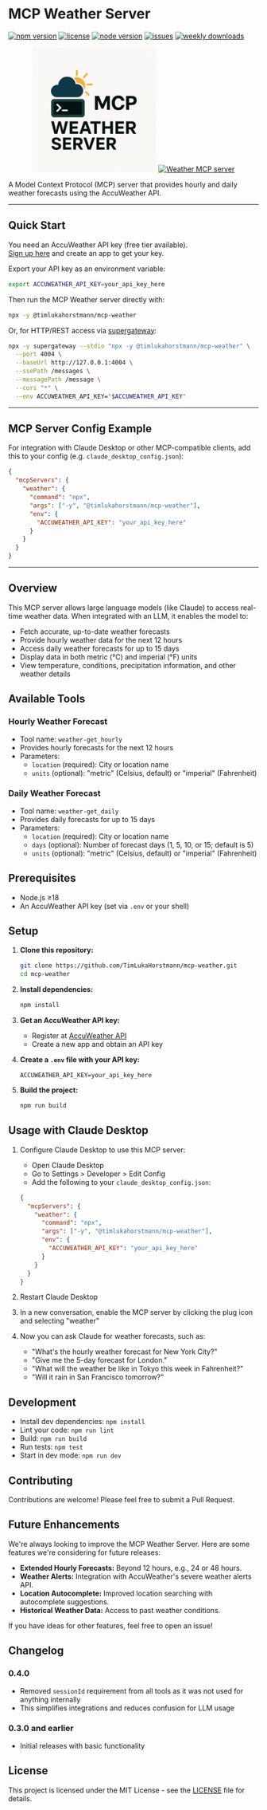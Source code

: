 # MCP Weather Server

[![npm version](https://img.shields.io/npm/v/@timlukahorstmann/mcp-weather)](https://www.npmjs.com/package/@timlukahorstmann/mcp-weather)
[![license](https://img.shields.io/github/license/TimLukaHorstmann/mcp-weather)](https://github.com/TimLukaHorstmann/mcp-weather/blob/main/LICENSE)
[![node version](https://img.shields.io/node/v/@timlukahorstmann/mcp-weather)](https://www.npmjs.com/package/@timlukahorstmann/mcp-weather)
[![issues](https://img.shields.io/github/issues/TimLukaHorstmann/mcp-weather)](https://github.com/TimLukaHorstmann/mcp-weather/issues)
[![weekly downloads](https://img.shields.io/npm/dw/@timlukahorstmann/mcp-weather)](https://www.npmjs.com/package/@timlukahorstmann/mcp-weather)

<p align="center">
  <img src="logo.png" alt="MCP Weather Server Logo" width="250"/>
  <a href="https://glama.ai/mcp/servers/@TimLukaHorstmann/mcp-weather">
    <img width="380" height="200" src="https://glama.ai/mcp/servers/@TimLukaHorstmann/mcp-weather/badge" alt="Weather MCP server" />
  </a>
</p>

A Model Context Protocol (MCP) server that provides hourly and daily weather forecasts using the AccuWeather API.

---

## Quick Start

You need an AccuWeather API key (free tier available).  
[Sign up here](https://developer.accuweather.com/) and create an app to get your key.

Export your API key as an environment variable:

```bash
export ACCUWEATHER_API_KEY=your_api_key_here
```

Then run the MCP Weather server directly with:

```bash
npx -y @timlukahorstmann/mcp-weather
```

Or, for HTTP/REST access via [supergateway](https://github.com/supercorp-ai/supergateway):

```bash
npx -y supergateway --stdio "npx -y @timlukahorstmann/mcp-weather" \
  --port 4004 \
  --baseUrl http://127.0.0.1:4004 \
  --ssePath /messages \
  --messagePath /message \
  --cors "*" \
  --env ACCUWEATHER_API_KEY="$ACCUWEATHER_API_KEY"
```

---

## MCP Server Config Example

For integration with Claude Desktop or other MCP-compatible clients, add this to your config (e.g. `claude_desktop_config.json`):

```json
{
  "mcpServers": {
    "weather": {
      "command": "npx",
      "args": ["-y", "@timlukahorstmann/mcp-weather"],
      "env": {
        "ACCUWEATHER_API_KEY": "your_api_key_here"
      }
    }
  }
}
```

---

## Overview

This MCP server allows large language models (like Claude) to access real-time weather data. When integrated with an LLM, it enables the model to:

- Fetch accurate, up-to-date weather forecasts
- Provide hourly weather data for the next 12 hours
- Access daily weather forecasts for up to 15 days
- Display data in both metric (°C) and imperial (°F) units
- View temperature, conditions, precipitation information, and other weather details

## Available Tools

### Hourly Weather Forecast
- Tool name: `weather-get_hourly`
- Provides hourly forecasts for the next 12 hours
- Parameters:
  - `location` (required): City or location name
  - `units` (optional): "metric" (Celsius, default) or "imperial" (Fahrenheit)

### Daily Weather Forecast
- Tool name: `weather-get_daily`
- Provides daily forecasts for up to 15 days
- Parameters:
  - `location` (required): City or location name
  - `days` (optional): Number of forecast days (1, 5, 10, or 15; default is 5)
  - `units` (optional): "metric" (Celsius, default) or "imperial" (Fahrenheit)

## Prerequisites

- Node.js ≥18  
- An AccuWeather API key (set via `.env` or your shell)

## Setup

1. **Clone this repository:**
   ```bash
   git clone https://github.com/TimLukaHorstmann/mcp-weather.git
   cd mcp-weather
   ```

2. **Install dependencies:**
   ```bash
   npm install
   ```

3. **Get an AccuWeather API key:**
   - Register at [AccuWeather API](https://developer.accuweather.com/)
   - Create a new app and obtain an API key

4. **Create a `.env` file with your API key:**
   ```
   ACCUWEATHER_API_KEY=your_api_key_here
   ```

5. **Build the project:**
   ```bash
   npm run build
   ```

## Usage with Claude Desktop

1. Configure Claude Desktop to use this MCP server:
   - Open Claude Desktop
   - Go to Settings > Developer > Edit Config
   - Add the following to your `claude_desktop_config.json`:

   ```json
   {
     "mcpServers": {
       "weather": {
         "command": "npx",
         "args": ["-y", "@timlukahorstmann/mcp-weather"],
         "env": {
           "ACCUWEATHER_API_KEY": "your_api_key_here"
         }
       }
     }
   }
   ```

2. Restart Claude Desktop

3. In a new conversation, enable the MCP server by clicking the plug icon and selecting "weather"

4. Now you can ask Claude for weather forecasts, such as:
   - "What's the hourly weather forecast for New York City?"
   - "Give me the 5-day forecast for London."
   - "What will the weather be like in Tokyo this week in Fahrenheit?"
   - "Will it rain in San Francisco tomorrow?"

## Development

- Install dev dependencies: `npm install`
- Lint your code:           `npm run lint`  
- Build:                    `npm run build`  
- Run tests:                `npm test`
- Start in dev mode:        `npm run dev`

## Contributing

Contributions are welcome! Please feel free to submit a Pull Request.

## Future Enhancements

We're always looking to improve the MCP Weather Server. Here are some features we're considering for future releases:

- **Extended Hourly Forecasts:** Beyond 12 hours, e.g., 24 or 48 hours.
- **Weather Alerts:** Integration with AccuWeather's severe weather alerts API.
- **Location Autocomplete:** Improved location searching with autocomplete suggestions.
- **Historical Weather Data:** Access to past weather conditions.

If you have ideas for other features, feel free to open an issue!

## Changelog

### 0.4.0
- Removed `sessionId` requirement from all tools as it was not used for anything internally
- This simplifies integrations and reduces confusion for LLM usage

### 0.3.0 and earlier
- Initial releases with basic functionality

## License

This project is licensed under the MIT License - see the [LICENSE](LICENSE) file for details.